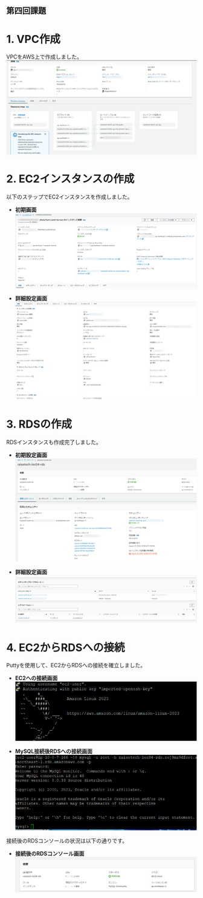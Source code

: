## 第四回課題

# 1. VPC作成

VPCをAWS上で作成しました。
![VPCコンソール画面](./img/VPC-Management-Console.png)

# 2. EC2インスタンスの作成

以下のステップでEC2インスタンスを作成しました。

- **初期画面**
  ![EC2コンソール画面](./img/EC2-Management-Console01.png)

- **詳細設定画面**
  ![EC2コンソール画面](./img/EC2-Management-Console02.png)

# 3. RDSの作成

RDSインスタンスも作成完了しました。

- **初期設定画面**
  ![RDSコンソール画面](./img/RDS01.png)

- **詳細設定画面**
  ![RDSコンソール画面](./img/RDS02.png)

# 4. EC2からRDSへの接続

Puttyを使用して、EC2からRDSへの接続を確立しました。

- **EC2への接続画面**
  ![puttyコンソール画面](./img/terminal01_EC2.png)

- **MySQL接続後RDSへの接続画面**
  ![puttyコンソール画面](./img/terminal02_mysql.png)

接続後のRDSコンソールの状況は以下の通りです。

- **接続後のRDSコンソール画面**
  ![RDSコンソール画面](./img/RDS03.png)
